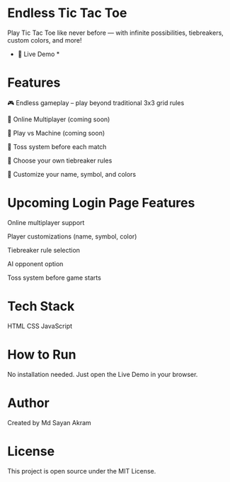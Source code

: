 # Endless Tic Tac Toe
Play Tic Tac Toe like never before — with infinite possibilities, tiebreakers, custom colors, and more!

* 🔗 Live Demo *

# Features
🎮 Endless gameplay – play beyond traditional 3x3 grid rules

👥 Online Multiplayer (coming soon)

🤖 Play vs Machine (coming soon)

🎲 Toss system before each match

🔁 Choose your own tiebreaker rules

🎨 Customize your name, symbol, and colors

# Upcoming Login Page Features
Online multiplayer support

Player customizations (name, symbol, color)

Tiebreaker rule selection

AI opponent option

Toss system before game starts

# Tech Stack
HTML
CSS
JavaScript

# How to Run
No installation needed. Just open the Live Demo in your browser.

# Author
Created by Md Sayan Akram

# License
This project is open source under the MIT License.
